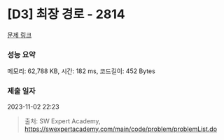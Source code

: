 # [D3] 최장 경로 - 2814 

[문제 링크](https://swexpertacademy.com/main/code/problem/problemDetail.do?contestProbId=AV7GOPPaAeMDFAXB) 

### 성능 요약

메모리: 62,788 KB, 시간: 182 ms, 코드길이: 452 Bytes

### 제출 일자

2023-11-02 22:23



> 출처: SW Expert Academy, https://swexpertacademy.com/main/code/problem/problemList.do